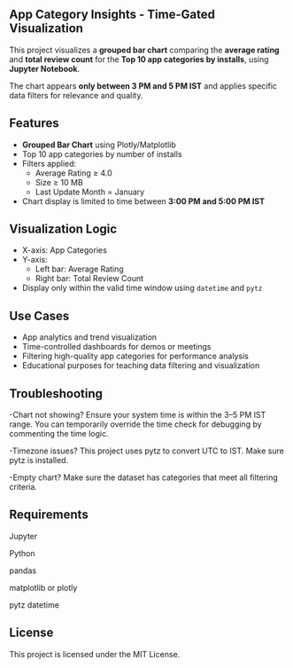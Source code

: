 ## App Category Insights - Time-Gated Visualization 

This project visualizes a **grouped bar chart** comparing the **average rating** and **total review count** for the **Top 10 app categories by installs**, using **Jupyter Notebook**.

The chart appears **only between 3 PM and 5 PM IST** and applies specific data filters for relevance and quality.

## Features

- **Grouped Bar Chart** using Plotly/Matplotlib
- Top 10 app categories by number of installs
- Filters applied:
  - Average Rating ≥ 4.0
  - Size ≥ 10 MB
  - Last Update Month = January
- Chart display is limited to time between **3:00 PM and 5:00 PM IST**

## Visualization Logic

- X-axis: App Categories
- Y-axis: 
  - Left bar: Average Rating
  - Right bar: Total Review Count
- Display only within the valid time window using `datetime` and `pytz`

## Use Cases

- App analytics and trend visualization
- Time-controlled dashboards for demos or meetings
- Filtering high-quality app categories for performance analysis
- Educational purposes for teaching data filtering and visualization

## Troubleshooting
-Chart not showing?
Ensure your system time is within the 3–5 PM IST range. You can temporarily override the time check for debugging by commenting the time logic.

-Timezone issues?
This project uses pytz to convert UTC to IST. Make sure pytz is installed.

-Empty chart?
Make sure the dataset has categories that meet all filtering criteria.

##  Requirements
Jupyter


Python


pandas


matplotlib or plotly


pytz
datetime

## License
This project is licensed under the MIT License.

